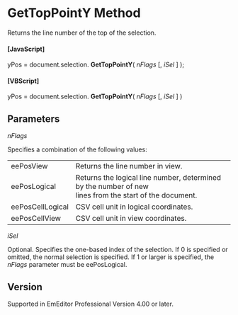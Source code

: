 # GetTopPointY Method

Returns the line number of the top of the selection.

#### \[JavaScript\]

yPos = document.selection. **GetTopPointY**( _nFlags_ \[, _iSel_ \] );

#### \[VBScript\]

yPos = document.selection. **GetTopPointY**( _nFlags_ \[, _iSel_ \] )

## Parameters

_nFlags_

Specifies a combination of the following values:

|     |     |
| --- | --- |
| eePosView | Returns the line number in view. |
| eePosLogical | Returns the logical line number, determined by the number of new <br> lines from the start of the document. |
| eePosCellLogical | CSV cell unit in logical coordinates. |
| eePosCellView | CSV cell unit in view coordinates. |

_iSel_

Optional. Specifies the one-based index of the selection. If 0 is specified
or omitted, the normal selection is specified. If 1 or larger is specified, the _nFlags_ parameter must be eePosLogical.

## Version

Supported in EmEditor Professional Version 4.00 or later.